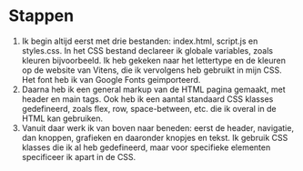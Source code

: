 # Stappen
1. Ik begin altijd eerst met drie bestanden: index.html, script.js en styles.css. In het CSS bestand declareer ik globale variables, zoals kleuren bijvoorbeeld. Ik heb gekeken naar het lettertype en de kleuren op de website van Vitens, die ik vervolgens heb gebruikt in mijn CSS. Het font heb ik van Google Fonts geimporteerd.
2. Daarna heb ik een general markup van de HTML pagina gemaakt, met header en main tags. Ook heb ik een aantal standaard CSS klasses gedefineerd, zoals flex, row, space-between, etc. die ik overal in de HTML kan gebruiken.
3. Vanuit daar werk ik van boven naar beneden: eerst de header, navigatie, dan knoppen, grafieken en daaronder knopjes en tekst. Ik gebruik CSS klasses die ik al heb gedefineerd, maar voor specifieke elementen specificeer ik apart in de CSS.